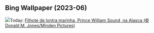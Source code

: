 ## Bing Wallpaper (2023-06)
![](https://www.bing.com/th?id=OHR.WorldOtterDay_PT-BR8489449093_UHD.jpg&w=1000)Today: [Filhote de lontra marinha, Prince William Sound, na Alasca (© Donald M. Jones/Minden Pictures)](https://www.bing.com/th?id=OHR.WorldOtterDay_PT-BR8489449093_UHD.jpg)